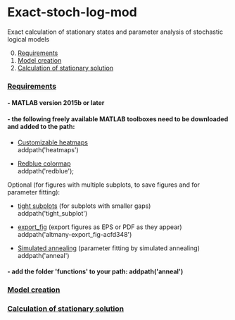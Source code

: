 # Exact-stoch-log-mod
Exact calculation of stationary states and parameter analysis of stochastic logical models

0. [Requirements](#markdown-header-0-toc)
1. [Model creation](#toc-model_creation)
2. [Calculation of stationary solution](#toc-calc-stat-sol)

### [Requirements](#markdown-header-0-toc)

#### - MATLAB version 2015b or later

#### - the following freely available MATLAB toolboxes need to be downloaded and added to the path:

- [Customizable heatmaps](https://mathworks.com/matlabcentral/fileexchange/24253-customizable-heat-maps)  
addpath('heatmaps')

- [Redblue colormap](https://mathworks.com/matlabcentral/fileexchange/25536-red-blue-colormap)  
addpath('redblue');

Optional (for figures with multiple subplots, to save figures and for parameter fitting):  
- [tight subplots](https://mathworks.com/matlabcentral/fileexchange/27991-tight_subplot-nh-nw-gap-marg_h-marg_w) (for subplots with smaller gaps)  
addpath('tight_subplot') 

- [export_fig](https://mathworks.com/matlabcentral/fileexchange/23629-export_fig) (export figures as EPS or PDF as they appear)  
addpath('altmany-export_fig-acfd348') 

- [Simulated annealing](https://mathworks.com/matlabcentral/fileexchange/10548-general-simulated-annealing-algorithm) (parameter fitting by simulated annealing)  
addpath('anneal') 

#### - add the folder 'functions' to your path: addpath('anneal') 

### [Model creation](#toc-model_creation)

### [Calculation of stationary solution](#toc-calc-stat-sol)